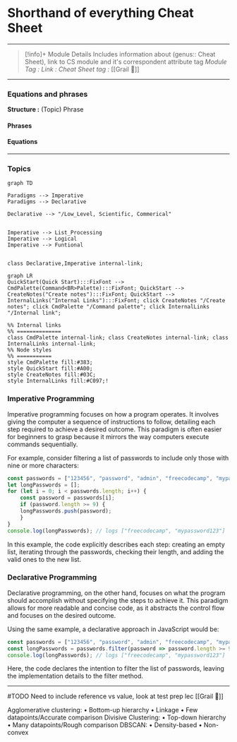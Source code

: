 # Shorthand of everything Cheat Sheet
---
> [!info]+ Module Details
> Includes information about (genus:: Cheat Sheet), link to CS module and it's correspondent attribute tag 
> *Module Tag :* 
> *Link :* 
> *Cheat Sheet tag :* [[Grail 🩷]]
> 

---
### Equations and phrases
**Structure :** (Topic) Phrase
#### Phrases

#### Equations

---
### Topics

```mermaid
graph TD

Paradigms --> Imperative
Paradigms --> Declarative

Declarative --> "/Low_Level, Scientific, Commerical"


Imperative --> List_Processing
Imperative --> Logical
Imperative --> Funtional


class Declarative,Imperative internal-link;
```

```mermaid
graph LR
QuickStart(Quick Start):::FixFont --> CmdPalette(Command<BR>Palette):::FixFont; QuickStart --> CreateNotes("Create notes"):::FixFont; QuickStart --> InternalLinks("Internal Links"):::FixFont; click CreateNotes "/Create notes"; click CmdPalette "/Command palette"; click InternalLinks "/Internal link";

%% Internal links 
%% ============== 
class CmdPalette internal-link; class CreateNotes internal-link; class InternalLinks internal-link;
%% Node styles 
%% =========== 
style CmdPalette fill:#383; 
style QuickStart fill:#A00;
style CreateNotes fill:#03C;
style InternalLinks fill:#C097;!
```

### Imperative Programming

Imperative programming focuses on how a program operates. It involves giving the computer a sequence of instructions to follow, detailing each step required to achieve a desired outcome. This paradigm is often easier for beginners to grasp because it mirrors the way computers execute commands sequentially.

For example, consider filtering a list of passwords to include only those with nine or more characters:

```js
const passwords = ["123456", "password", "admin", "freecodecamp", "mypassword123"];
let longPasswords = [];
for (let i = 0; i < passwords.length; i++) {
	const password = passwords[i];
	if (password.length >= 9) {
	longPasswords.push(password);
	}
}
console.log(longPasswords); // logs ["freecodecamp", "mypassword123"]
```
In this example, the code explicitly describes each step: creating an empty list, iterating through the passwords, checking their length, and adding the valid ones to the new list.

### Declarative Programming

Declarative programming, on the other hand, focuses on what the program should accomplish without specifying the steps to achieve it. This paradigm allows for more readable and concise code, as it abstracts the control flow and focuses on the desired outcome.

Using the same example, a declarative approach in JavaScript would be:

```js
const passwords = ["123456", "password", "admin", "freecodecamp", "mypassword123"];
const longPasswords = passwords.filter(password => password.length >= 9);
console.log(longPasswords); // logs ["freecodecamp", "mypassword123"]
```
Here, the code declares the intention to filter the list of passwords, leaving the implementation details to the filter method.

---
#TODO Need to include reference vs value, look at test prep lec
[[Grail 🩷]]

Agglomerative clustering: • Bottom-up hierarchy • Linkage • Few datapoints/Accurate comparison Divisive Clustering: • Top-down hierarchy • Many datapoints/Rough comparison DBSCAN: • Density-based • Non-convex